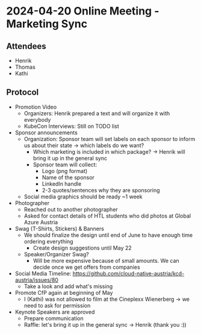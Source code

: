 # 2024-04-20 Online Meeting - Marketing Sync

## Attendees

- Henrik
- Thomas
- Kathi

## Protocol

- Promotion Video
  - Organizers: Henrik prepared a text and will organize it with everybody
  - KubeCon Interviews: Still on TODO list
- Sponsor announcements
  - Organization: Sponsor team will set labels on each sponsor to inform us about their state -> which labels do we want?
    - Which marketing is included in which package? -> Henrik will bring it up in the general sync
    - Sponsor team will collect:
      - Logo (png format)
      - Name of the sponsor
      - LinkedIn handle
      - 2-3 quotes/sentences why they are sponsoring 
  - Social media graphics should be ready ~1 week
- Photographer
  - Reached out to another photographer
  - Asked for contact details of HTL students who did photos at Global Azure Austria
- Swag (T-Shirts, Stickers) & Banners
  - We should finalize the design until end of June to have enough time ordering everything
    - Create design suggestions until May 22
  - Speaker/Organizer Swag?
    - Will be more expensive because of small amounts. We can decide once we get offers from companies
- Social Media Timeline: https://github.com/cloud-native-austria/kcd-austria/issues/80
  - Take a look and add what's missing
- Promote CfP again at beginning of May
  - I (Kathi) was not allowed to film at the Cineplexx Wienerberg -> we need to ask for permission
- Keynote Speakers are approved
  - Prepare communication
  - Raffle: let's bring it up in the general sync -> Henrik (thank you :))
